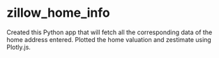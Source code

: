 # zillow_home_info
Created this Python app that will fetch all the corresponding data of the home address entered. Plotted the home valuation and zestimate using Plotly.js. 
